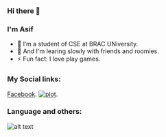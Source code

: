 ### Hi there 👋
### I'm Asif

- 🌱 I’m a student of CSE at BRAC UNiversity.
- 🤔 And I'm learing slowly with friends and roomies.
- ⚡ Fun fact: I love play games.

### My Social links:
[Facebook](https://www.facebook.com/profile.php?id=100008123491899). [![plot](Icon/instagram-round-line-color.png)](https://www.instagram.com/ragib_asif/?hl=en).
### Language and others:
![alt text](https://github.com/[MD-Ragib-Asif]/[MD-Ragib-Asif]/blob/[master]/Icon/7-2-python-logo-free-download-png.png?raw=true)

<!--
**MD-Ragib-Asif/MD-Ragib-Asif** is a ✨ _special_ ✨ repository because its `README.md` (this file) appears on your GitHub profile.

Here are some ideas to get you started:

- 🔭 I’m currently working on ...
- 🌱 I’m currently learning ...
- 👯 I’m looking to collaborate on ...
- 🤔 I’m looking for help with ...
- 💬 Ask me about ...
- 📫 How to reach me: ...
- 😄 Pronouns: ...
- ⚡ Fun fact: ...

-->

